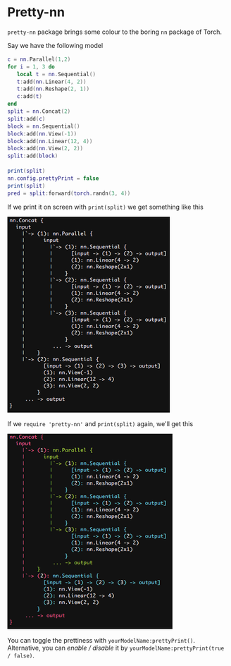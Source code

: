 # Pretty-nn

`pretty-nn` package brings some colour to the boring `nn` package of Torch.

Say we have the following model

```lua
c = nn.Parallel(1,2)
for i = 1, 3 do
   local t = nn.Sequential()
   t:add(nn.Linear(4, 2))
   t:add(nn.Reshape(2, 1))
   c:add(t)
end
split = nn.Concat(2)
split:add(c)
block = nn.Sequential()
block:add(nn.View(-1))
block:add(nn.Linear(12, 4))
block:add(nn.View(2, 2))
split:add(block)

print(split)
nn.config.prettyPrint = false
print(split)
pred = split:forward(torch.randn(3, 4))
```

If we print it on screen with `print(split)` we get something like this

![Boring](img/boring.png)

If we `require 'pretty-nn'` and `print(split)` again, we'll get this

![Cool](img/cool.png)

You can toggle the prettiness with `yourModelName:prettyPrint()`.
Alternative, you can *enable / disable* it by `yourModelName:prettyPrint(true / false)`.
